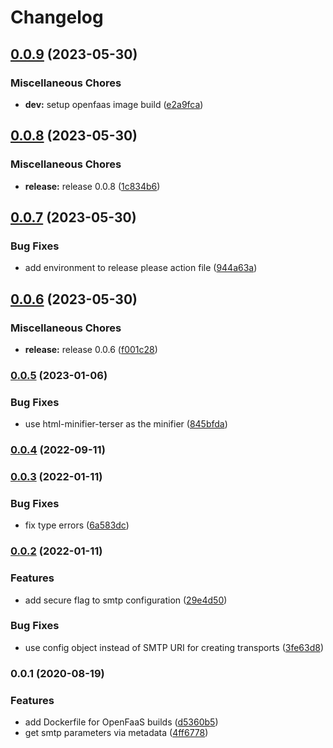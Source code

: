 # Changelog


## [0.0.9](https://github.com/telostat/mailess/compare/0.0.8...0.0.9) (2023-05-30)


### Miscellaneous Chores

* **dev:** setup openfaas image build ([e2a9fca](https://github.com/telostat/mailess/commit/e2a9fca8ff8f5a5b5a4dd28b48a29d6743f5b633))

## [0.0.8](https://github.com/telostat/mailess/compare/0.0.7...0.0.8) (2023-05-30)


### Miscellaneous Chores

* **release:** release 0.0.8 ([1c834b6](https://github.com/telostat/mailess/commit/1c834b6e3483f0b9b5150b37434f5253499a67ed))

## [0.0.7](https://github.com/telostat/mailess/compare/0.0.6...0.0.7) (2023-05-30)


### Bug Fixes

* add environment to release please action file ([944a63a](https://github.com/telostat/mailess/commit/944a63af18e9679d1edbc171314a44223edf512c))

## [0.0.6](https://github.com/telostat/mailess/compare/0.0.5...0.0.6) (2023-05-30)


### Miscellaneous Chores

* **release:** release 0.0.6 ([f001c28](https://github.com/telostat/mailess/commit/f001c28c70b18e47733b48c3593125c0305e499d))

### [0.0.5](https://github.com/telostat/mailess/compare/0.0.4...0.0.5) (2023-01-06)


### Bug Fixes

* use html-minifier-terser as the minifier ([845bfda](https://github.com/telostat/mailess/commit/845bfda48ab50d3959e8f5012244a3b722674021))

### [0.0.4](https://github.com/telostat/mailess/compare/0.0.3...0.0.4) (2022-09-11)

### [0.0.3](https://github.com/telostat/mailess/compare/0.0.2...0.0.3) (2022-01-11)


### Bug Fixes

* fix type errors ([6a583dc](https://github.com/telostat/mailess/commit/6a583dc12098a8d1c4ed9e612cea582e0810ff5c))

### [0.0.2](https://github.com/telostat/mailess/compare/0.0.1...0.0.2) (2022-01-11)


### Features

* add secure flag to smtp configuration ([29e4d50](https://github.com/telostat/mailess/commit/29e4d508ae0a5ddf153b8a7b8a291f3b6f0a7fac))


### Bug Fixes

* use config object instead of SMTP URI for creating transports ([3fe63d8](https://github.com/telostat/mailess/commit/3fe63d87ac0a38b0909807f14b7b3d7937edd3a0))

### 0.0.1 (2020-08-19)


### Features

* add Dockerfile for OpenFaaS builds ([d5360b5](https://github.com/telostat/mailess/commit/d5360b57f8c9ee0cbdd7d3329cbb8fb5b021bc0d))
* get smtp parameters via metadata ([4ff6778](https://github.com/telostat/mailess/commit/4ff677802c9ed2b67b541b01ff9f23793b5bacb8))
